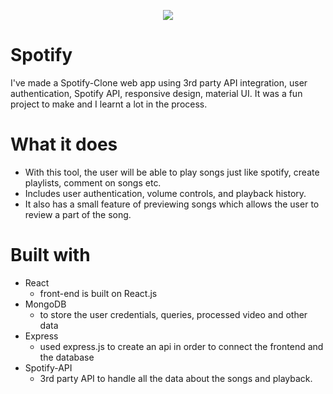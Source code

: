 <p align="center">
  <img src="https://www.scdn.co/i/_global/open-graph-default.png" />
  </p>
  
  # Spotify
  
I've made a Spotify-Clone web app using 3rd party API integration, user authentication, Spotify API, responsive design, material UI. It was a fun project to make and I learnt a lot in the process.

# What it does

* With this tool, the user will be able to play songs just like spotify, create playlists, comment on songs etc.
* Includes user authentication, volume controls, and playback history.
* It also has a small feature of previewing songs which allows the user to review a part of the song.


# Built with
* React
  * front-end is built on React.js
* MongoDB
  * to store the user credentials, queries, processed video and other data
* Express
  * used express.js to create an api in order to connect the frontend and the database
* Spotify-API 
  * 3rd party API to handle all the data about the songs and playback.
 




